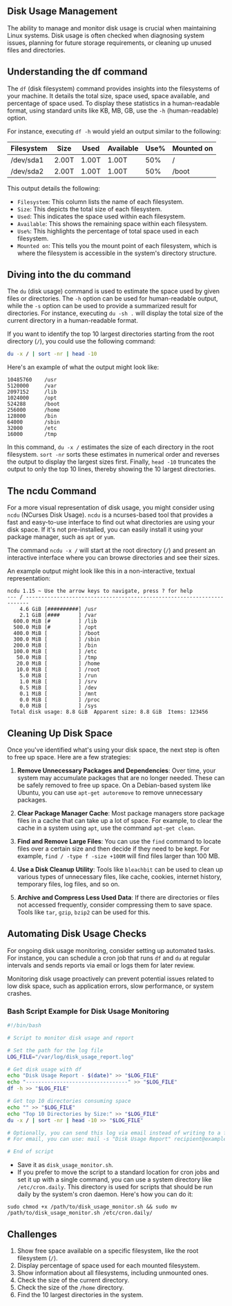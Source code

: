 ## Disk Usage Management

The ability to manage and monitor disk usage is crucial when maintaining Linux systems. Disk usage is often checked when diagnosing system issues, planning for future storage requirements, or cleaning up unused files and directories.

## Understanding the df command

The `df` (disk filesystem) command provides insights into the filesystems of your machine. It details the total size, space used, space available, and percentage of space used. To display these statistics in a human-readable format, using standard units like KB, MB, GB, use the `-h` (human-readable) option.

For instance, executing `df -h` would yield an output similar to the following:

| Filesystem | Size | Used | Available | Use% | Mounted on |
| --- | --- | --- | --- | --- | --- |
| /dev/sda1 | 2.00T | 1.00T | 1.00T | 50% | / |
| /dev/sda2 | 2.00T | 1.00T | 1.00T | 50% | /boot |

This output details the following:

* `Filesystem`: This column lists the name of each filesystem.
* `Size`: This depicts the total size of each filesystem.
* `Used`: This indicates the space used within each filesystem.
* `Available`: This shows the remaining space within each filesystem.
* `Use%`: This highlights the percentage of total space used in each filesystem.
* `Mounted on`: This tells you the mount point of each filesystem, which is where the filesystem is accessible in the system's directory structure.

## Diving into the du command

The `du` (disk usage) command is used to estimate the space used by given files or directories. The `-h` option can be used for human-readable output, while the `-s` option can be used to provide a summarized result for directories. For instance, executing `du -sh .` will display the total size of the current directory in a human-readable format.

If you want to identify the top 10 largest directories starting from the root directory (`/`), you could use the following command:

```bash
du -x / | sort -nr | head -10
```

Here's an example of what the output might look like:

```
10485760    /usr
5120000     /var
2097152     /lib
1024000     /opt
524288      /boot
256000      /home
128000      /bin
64000       /sbin
32000       /etc
16000       /tmp
```

In this command, `du -x /` estimates the size of each directory in the root filesystem. `sort -nr` sorts these estimates in numerical order and reverses the output to display the largest sizes first. Finally, `head -10` truncates the output to only the top 10 lines, thereby showing the 10 largest directories.

## The ncdu Command

For a more visual representation of disk usage, you might consider using `ncdu` (NCurses Disk Usage). `ncdu` is a ncurses-based tool that provides a fast and easy-to-use interface to find out what directories are using your disk space. If it's not pre-installed, you can easily install it using your package manager, such as `apt` or `yum`. 

The command `ncdu -x /` will start at the root directory (`/`) and present an interactive interface where you can browse directories and see their sizes.

An example output might look like this in a non-interactive, textual representation:

```
ncdu 1.15 ~ Use the arrow keys to navigate, press ? for help
--- / -----------------------------------------------------------------------
    4.6 GiB [##########] /usr
    2.1 GiB [####      ] /var
  600.0 MiB [#         ] /lib
  500.0 MiB [#         ] /opt
  400.0 MiB [          ] /boot
  300.0 MiB [          ] /sbin
  200.0 MiB [          ] /bin
  100.0 MiB [          ] /etc
   50.0 MiB [          ] /tmp
   20.0 MiB [          ] /home
   10.0 MiB [          ] /root
    5.0 MiB [          ] /run
    1.0 MiB [          ] /srv
    0.5 MiB [          ] /dev
    0.1 MiB [          ] /mnt
    0.0 MiB [          ] /proc
    0.0 MiB [          ] /sys
 Total disk usage: 8.8 GiB  Apparent size: 8.8 GiB  Items: 123456
```

## Cleaning Up Disk Space

Once you've identified what's using your disk space, the next step is often to free up space. Here are a few strategies:

1. **Remove Unnecessary Packages and Dependencies**: Over time, your system may accumulate packages that are no longer needed. These can be safely removed to free up space. On a Debian-based system like Ubuntu, you can use `apt-get autoremove` to remove unnecessary packages.

2. **Clear Package Manager Cache**: Most package managers store package files in a cache that can take up a lot of space. For example, to clear the cache in a system using `apt`, use the command `apt-get clean`.

3. **Find and Remove Large Files**: You can use the `find` command to locate files over a certain size and then decide if they need to be kept. For example, `find / -type f -size +100M` will find files larger than 100 MB.

4. **Use a Disk Cleanup Utility**: Tools like `bleachbit` can be used to clean up various types of unnecessary files, like cache, cookies, internet history, temporary files, log files, and so on.

5. **Archive and Compress Less Used Data**: If there are directories or files not accessed frequently, consider compressing them to save space. Tools like `tar`, `gzip`, `bzip2` can be used for this.

## Automating Disk Usage Checks

For ongoing disk usage monitoring, consider setting up automated tasks. For instance, you can schedule a cron job that runs `df` and `du` at regular intervals and sends reports via email or logs them for later review.

Monitoring disk usage proactively can prevent potential issues related to low disk space, such as application errors, slow performance, or system crashes.

### Bash Script Example for Disk Usage Monitoring

```bash
#!/bin/bash

# Script to monitor disk usage and report

# Set the path for the log file
LOG_FILE="/var/log/disk_usage_report.log"

# Get disk usage with df
echo "Disk Usage Report - $(date)" >> "$LOG_FILE"
echo "---------------------------------" >> "$LOG_FILE"
df -h >> "$LOG_FILE"

# Get top 10 directories consuming space
echo "" >> "$LOG_FILE"
echo "Top 10 Directories by Size:" >> "$LOG_FILE"
du -x / | sort -nr | head -10 >> "$LOG_FILE"

# Optionally, you can send this log via email instead of writing to a file
# For email, you can use: mail -s "Disk Usage Report" recipient@example.com < "$LOG_FILE"

# End of script
```

- Save it as `disk_usage_monitor.sh`.
- If you prefer to move the script to a standard location for cron jobs and set it up with a single command, you can use a system directory like `/etc/cron.daily`. This directory is used for scripts that should be run daily by the system's cron daemon. Here's how you can do it:

```
sudo chmod +x /path/to/disk_usage_monitor.sh && sudo mv /path/to/disk_usage_monitor.sh /etc/cron.daily/
```

## Challenges

1. Show free space available on a specific filesystem, like the root filesystem (`/`).
2. Display percentage of space used for each mounted filesystem.
3. Show information about all filesystems, including unmounted ones.
4. Check the size of the current directory.
5. Check the size of the `/home` directory.
6. Find the 10 largest directories in the system.
